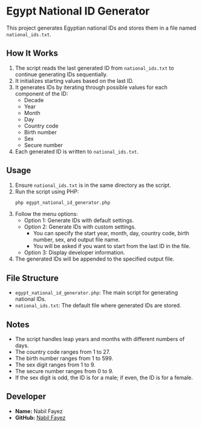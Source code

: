 # Egypt National ID Generator

This project generates Egyptian national IDs and stores them in a file named `national_ids.txt`.

## How It Works

1. The script reads the last generated ID from `national_ids.txt` to continue generating IDs sequentially.
2. It initializes starting values based on the last ID.
3. It generates IDs by iterating through possible values for each component of the ID:
   - Decade
   - Year
   - Month
   - Day
   - Country code
   - Birth number
   - Sex
   - Secure number
4. Each generated ID is written to `national_ids.txt`.

## Usage

1. Ensure `national_ids.txt` is in the same directory as the script.
2. Run the script using PHP:
   ```sh
   php egypt_national_id_generator.php
   ```
3. Follow the menu options:
   - Option 1: Generate IDs with default settings.
   - Option 2: Generate IDs with custom settings.
     - You can specify the start year, month, day, country code, birth number, sex, and output file name.
     - You will be asked if you want to start from the last ID in the file.
   - Option 3: Display developer information.
4. The generated IDs will be appended to the specified output file.

## File Structure

- `egypt_national_id_generator.php`: The main script for generating national IDs.
- `national_ids.txt`: The default file where generated IDs are stored.

## Notes

- The script handles leap years and months with different numbers of days.
- The country code ranges from 1 to 27.
- The birth number ranges from 1 to 599.
- The sex digit ranges from 1 to 9.
- The secure number ranges from 0 to 9.
- If the sex digit is odd, the ID is for a male; if even, the ID is for a female.

## Developer

- **Name:** Nabil Fayez
- **GitHub:** [Nabil Fayez](https://github.com/nabil-fayez)

